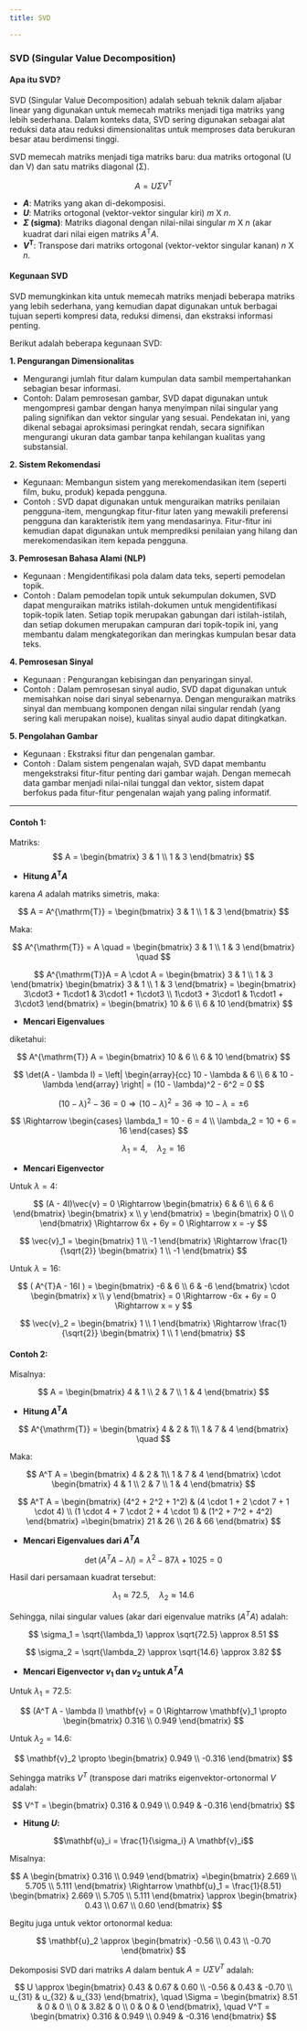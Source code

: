 ```yaml
---
title: SVD

---
```


### **SVD (Singular Value Decomposition)**

#### **Apa itu SVD?**

SVD (Singular Value Decomposition) adalah sebuah teknik dalam aljabar linear yang digunakan untuk memecah matriks menjadi tiga matriks yang lebih sederhana. Dalam konteks data, SVD sering digunakan sebagai alat reduksi data atau reduksi dimensionalitas untuk memproses data berukuran besar atau berdimensi tinggi. 


SVD memecah matriks menjadi tiga matriks baru: dua matriks ortogonal (U dan V) dan satu matriks diagonal (Σ). 

$$A = U \Sigma V^{\mathrm{T}}$$

* **$A$**: Matriks yang akan di-dekomposisi. 
* **$U$**: Matriks ortogonal (vektor-vektor singular kiri) $m$ X $n$.
* **$\Sigma$ (sigma)**: Matriks diagonal dengan nilai-nilai singular $m$ X $n$ (akar kuadrat dari nilai eigen matriks $A^{\mathrm{T}} A$.
* **$V^{\mathrm{T}}$**: Transpose dari matriks ortogonal (vektor-vektor singular kanan) $n$ X $n$. 

#### **Kegunaan SVD**

SVD memungkinkan kita untuk memecah matriks menjadi beberapa matriks yang lebih sederhana, yang kemudian dapat digunakan untuk berbagai tujuan seperti kompresi data, reduksi dimensi, dan ekstraksi informasi penting. 

Berikut adalah beberapa kegunaan SVD:

**1. Pengurangan Dimensionalitas**

* Mengurangi jumlah fitur dalam kumpulan data sambil mempertahankan sebagian besar informasi.
* Contoh: Dalam pemrosesan gambar, SVD dapat digunakan untuk mengompresi gambar dengan hanya menyimpan nilai singular yang paling signifikan dan vektor singular yang sesuai. Pendekatan ini, yang dikenal sebagai aproksimasi peringkat rendah, secara signifikan mengurangi ukuran data gambar tanpa kehilangan kualitas yang substansial.

**2. Sistem Rekomendasi**

* Kegunaan: Membangun sistem yang merekomendasikan item (seperti film, buku, produk) kepada pengguna.
* Contoh : SVD dapat digunakan untuk menguraikan matriks penilaian pengguna-item, mengungkap fitur-fitur laten yang mewakili preferensi pengguna dan karakteristik item yang mendasarinya. Fitur-fitur ini kemudian dapat digunakan untuk memprediksi penilaian yang hilang dan merekomendasikan item kepada pengguna.

**3. Pemrosesan Bahasa Alami (NLP)**

* Kegunaan : Mengidentifikasi pola dalam data teks, seperti pemodelan topik.
* Contoh : Dalam pemodelan topik untuk sekumpulan dokumen, SVD dapat menguraikan matriks istilah-dokumen untuk mengidentifikasi topik-topik laten. Setiap topik merupakan gabungan dari istilah-istilah, dan setiap dokumen merupakan campuran dari topik-topik ini, yang membantu dalam mengkategorikan dan meringkas kumpulan besar data teks.

**4. Pemrosesan Sinyal**

* Kegunaan : Pengurangan kebisingan dan penyaringan sinyal.
* Contoh : Dalam pemrosesan sinyal audio, SVD dapat digunakan untuk memisahkan noise dari sinyal sebenarnya. Dengan menguraikan matriks sinyal dan membuang komponen dengan nilai singular rendah (yang sering kali merupakan noise), kualitas sinyal audio dapat ditingkatkan.

**5. Pengolahan Gambar**

* Kegunaan : Ekstraksi fitur dan pengenalan gambar.
* Contoh : Dalam sistem pengenalan wajah, SVD dapat membantu mengekstraksi fitur-fitur penting dari gambar wajah. Dengan memecah data gambar menjadi nilai-nilai tunggal dan vektor, sistem dapat berfokus pada fitur-fitur pengenalan wajah yang paling informatif.

---

#### **Contoh 1:**

Matriks: $$
A = \begin{bmatrix}
3 & 1 \\
1 & 3
\end{bmatrix}
$$

* **Hitung $A^{\mathrm{T}} A$**

karena $A$ adalah matriks simetris, maka:

$$
A = A^{\mathrm{T}} = \begin{bmatrix}
3 & 1 \\
1 & 3
\end{bmatrix}
$$

Maka:

$$
A^{\mathrm{T}} = A \quad
= \begin{bmatrix}
3 & 1 \\
1 & 3
\end{bmatrix} \quad
$$

$$
A^{\mathrm{T}}A = A \cdot A =
\begin{bmatrix}
3 & 1 \\
1 & 3
\end{bmatrix}
\begin{bmatrix}
3 & 1 \\
1 & 3
\end{bmatrix}
= \begin{bmatrix}
3\cdot3 + 1\cdot1 & 3\cdot1 + 1\cdot3 \\
1\cdot3 + 3\cdot1 & 1\cdot1 + 3\cdot3
\end{bmatrix}
= \begin{bmatrix}
10 & 6 \\
6 & 10
\end{bmatrix}
$$

* **Mencari Eigenvalues**

diketahui:

$$ A^{\mathrm{T}} A = \begin{bmatrix} 10 & 6 \\ 6 & 10 \end{bmatrix}
$$

$$
\det(A - \lambda I) = 
\left| 
\begin{array}{cc}
10 - \lambda & 6 \\
6 & 10 - \lambda
\end{array}
\right|
= (10 - \lambda)^2 - 6^2 = 0
$$

$$
(10 - \lambda)^2 - 36 = 0
\Rightarrow (10 - \lambda)^2 = 36
\Rightarrow 10 - \lambda = \pm 6
$$

$$
\Rightarrow
\begin{cases}
\lambda_1 = 10 - 6 = 4 \\
\lambda_2 = 10 + 6 = 16
\end{cases}
$$

$$
\lambda_1 = 4, \quad \lambda_2 = 16
$$

* **Mencari Eigenvector**

Untuk $\lambda = 4:$

$$
(A - 4I)\vec{v} = 0 \Rightarrow
\begin{bmatrix}
6 & 6 \\
6 & 6
\end{bmatrix}
\begin{bmatrix}
x \\
y
\end{bmatrix}
= \begin{bmatrix}
0 \\
0
\end{bmatrix}
\Rightarrow 6x + 6y = 0 \Rightarrow x = -y
$$

$$
\vec{v}_1 = 
\begin{bmatrix}
1 \\
-1
\end{bmatrix}
\Rightarrow
\frac{1}{\sqrt{2}} 
\begin{bmatrix}
1 \\
-1
\end{bmatrix}
$$

Untuk $\lambda = 16:$

$$
( A^{T}A - 16I ) = 
\begin{bmatrix}
-6 & 6 \\
6 & -6
\end{bmatrix}
\cdot
\begin{bmatrix}
x \\
y
\end{bmatrix}
= 0
\Rightarrow -6x + 6y = 0 \Rightarrow x = y
$$

$$
\vec{v}_2 = 
\begin{bmatrix}
1 \\
1
\end{bmatrix}
\Rightarrow 
\frac{1}{\sqrt{2}} 
\begin{bmatrix}
1 \\
1
\end{bmatrix}
$$

#### **Contoh 2:**

Misalnya:

$$
A = \begin{bmatrix}
4 & 1 \\
2 & 7 \\
1 & 4 
\end{bmatrix}
$$

* **Hitung $A^{\mathrm{T}} A$**

$$
A^{\mathrm{T}}
= \begin{bmatrix}
4 & 2 & 1\\
1 & 7 & 4
\end{bmatrix} \quad
$$

Maka:

$$
A^T A = 
\begin{bmatrix}
4 & 2 & 1\\
1 & 7 & 4 
\end{bmatrix}
\cdot
\begin{bmatrix}
4 & 1 \\
2 & 7 \\
1 & 4
\end{bmatrix}
$$

$$
A^T A = 
\begin{bmatrix}
(4^2 + 2^2 + 1^2) & (4 \cdot 1 + 2 \cdot 7 + 1 \cdot 4) \\
(1 \cdot 4 + 7 \cdot 2 + 4 \cdot 1) & (1^2 + 7^2 + 4^2)
\end{bmatrix}
=\begin{bmatrix}
21 & 26 \\
26 & 66
\end{bmatrix}
$$

* **Mencari Eigenvalues dari $A^T A$**

$$
\det(A^T A - \lambda I) = \lambda^2 - 87\lambda + 1025 = 0
$$

Hasil dari persamaan kuadrat tersebut:

$$
\lambda_1 \approx 72.5, \quad \lambda_2 \approx 14.6
$$

Sehingga, nilai singular values (akar dari eigenvalue matriks $( A^T A)$ adalah:

$$
\sigma_1 = \sqrt{\lambda_1} \approx \sqrt{72.5} \approx 8.51
$$

$$
\sigma_2 = \sqrt{\lambda_2} \approx \sqrt{14.6} \approx 3.82
$$

* **Mencari Eigenvector $v_1$ dan $v_2$ untuk $A^T A$** 

Untuk $\lambda_1 = 72.5$:

$$
(A^T A - \lambda I) \mathbf{v} = 0 \Rightarrow \mathbf{v}_1 \propto 
\begin{bmatrix}
0.316 \\
0.949
\end{bmatrix}
$$

Untuk $\lambda_2 = 14.6$:

$$
\mathbf{v}_2 \propto 
\begin{bmatrix}
0.949 \\
-0.316
\end{bmatrix}
$$

Sehingga matriks $V^T$ (transpose dari matriks eigenvektor-ortonormal $V$  adalah:

$$
V^T = 
\begin{bmatrix}
0.316 & 0.949 \\
0.949 & -0.316
\end{bmatrix}
$$

* **Hitung $U$:**

$$\mathbf{u}_i = \frac{1}{\sigma_i} A \mathbf{v}_i$$

Misalnya:

$$
A 
\begin{bmatrix}
0.316 \\
0.949
\end{bmatrix}
=\begin{bmatrix}
2.669 \\
5.705 \\
5.111
\end{bmatrix}
\Rightarrow
\mathbf{u}_1 = \frac{1}{8.51}
\begin{bmatrix}
2.669 \\
5.705 \\
5.111
\end{bmatrix}
\approx
\begin{bmatrix}
0.43 \\
0.67 \\
0.60
\end{bmatrix}
$$

Begitu juga untuk vektor ortonormal kedua:

$$
\mathbf{u}_2 \approx 
\begin{bmatrix}
-0.56 \\
0.43 \\
-0.70
\end{bmatrix}
$$

Dekomposisi SVD dari matriks $A$ dalam bentuk $A = U \Sigma V^T$ adalah:

$$
U \approx 
\begin{bmatrix}
0.43 & 0.67 & 0.60 \\
-0.56 & 0.43 & -0.70 \\
u_{31} & u_{32} & u_{33}
\end{bmatrix}, \quad
\Sigma = 
\begin{bmatrix}
8.51 & 0 & 0 \\
0 & 3.82 & 0 \\
0 & 0 & 0
\end{bmatrix}, \quad
V^T = 
\begin{bmatrix}
0.316 & 0.949 \\
0.949 & -0.316
\end{bmatrix}
$$